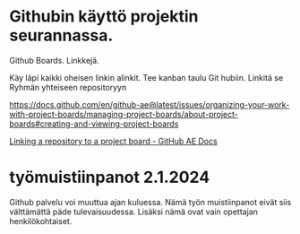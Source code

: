 # Githubin käyttö projektin seurannassa. 
Github Boards. 
Linkkejä. 

Käy läpi kaikki oheisen linkin alinkit. Tee kanban taulu Git hubiin. Linkitä se Ryhmän yhteiseen repositoryyn 

https://docs.github.com/en/github-ae@latest/issues/organizing-your-work-with-project-boards/managing-project-boards/about-project-boards#creating-and-viewing-project-boards

[Linking a repository to a project board - GitHub AE Docs](https://docs.github.com/en/github-ae@latest/issues/organizing-your-work-with-project-boards/managing-project-boards/linking-a-repository-to-a-project-board)

[]()
[]()
[]()
[]()
[]()
[]()
[]()
[]()
# työmuistiinpanot 2.1.2024
Github palvelu voi muuttua ajan kuluessa. Nämä työn muistiinpanot eivät siis välttämättä päde tulevaisuudessa. Lisäksi nämä ovat vain opettajan henkilökohtaiset. 

